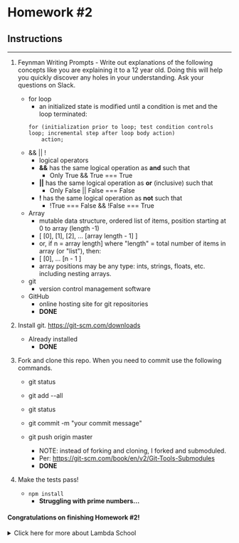 # Homework #2

## Instructions
---
1. Feynman Writing Prompts - Write out explanations of the following concepts like you are explaining it to a 12 year old.  Doing this will help you quickly discover any holes in your understanding.  Ask your questions on Slack.

	* for loop
		- an initialized state is modified until a condition is met and the loop terminated:
		```
		for (initialization prior to loop; test condition controls loop; incremental step after loop body action)  
			action;
		```
	* && || !
		- logical operators
		- **&&** has the same logical operation as **and** such that
			- Only True && True === True
		- **||** has the same logical operation as **or** (inclusive) such that
			- Only False || False === False
		- **!** has the same logical operation as **not** such that
			- !True === False && !False === True
	* Array
		- mutable data structure, ordered list of items, position starting at 0 to array (length -1)
		- [ [0], [1], [2], ... [array length - 1] ]
		- or, if n = array length] where "length" = total number of items in array (or "list"), then:
		- [ [0], ... [n - 1 ]
		- array positions may be any type: ints, strings, floats, etc. including nesting arrays.
	* git
		- version control management software
	* GitHub
		- online hosting site for git repositories
		- **DONE**

2. Install git.  https://git-scm.com/downloads
	- Already installed
		- **DONE**

3. Fork and clone this repo.  When you need to commit use the following commands.

	* git status
	* git add --all
	* git status
	* git commit -m "your commit message"
	* git push origin master

		- NOTE: instead of forking and cloning, I forked and submoduled.  
		- Per: https://git-scm.com/book/en/v2/Git-Tools-Submodules  
		- **DONE**

4. Make the tests pass!
	- `npm install`
		- **Struggling with prime numbers...**


#### Congratulations on finishing Homework #2!

<details><summary> Click here for more about Lambda School</summary><p>

Apply to our full-time or part-time immersive program to learn cutting edge technologies that are used by top technology companies around the world.

Our part-time and full-time courses are 13 intense weeks of focused study on the most relevant technologies.  

Class sizes are small to ensure that each student gets individual attention from our world class instructors to help them succeed.  We also provide career support both during and after the course to help you succeed.  We are committed to your success.

For more information visit: https://www.lambdaschool.com

</p></details>
